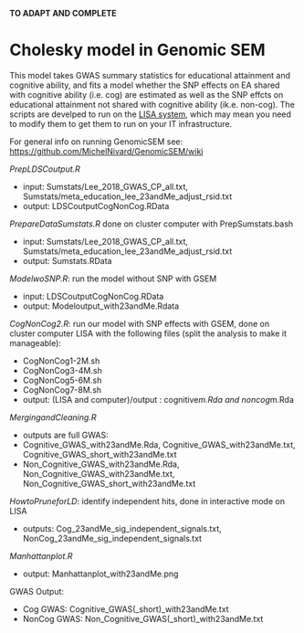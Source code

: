 **TO ADAPT AND COMPLETE**  

# Cholesky model in Genomic SEM 

This model takes GWAS summary statistics for educational attainment and cognitive ability, and fits a model whether the SNP effects on EA shared with cognitive ability (i.e. cog) are estimated as well as the SNP effcts on educational attainment not shared with  cognitive ability (ik.e. non-cog). The scripts are develped to run on the [LISA system](https://userinfo.surfsara.nl/systems/lisa), which may mean you need to modify them to get them to run on your IT infrastructure. 


For general info on running GenomicSEM see: https://github.com/MichelNivard/GenomicSEM/wiki 

*PrepLDSCoutput.R*
- input: Sumstats/Lee_2018_GWAS_CP_all.txt, Sumstats/meta_education_lee_23andMe_adjust_rsid.txt
- output: LDSCoutputCogNonCog.RData

*PrepareDataSumstats.R* done on cluster computer with PrepSumstats.bash
- input: Sumstats/Lee_2018_GWAS_CP_all.txt, Sumstats/meta_education_lee_23andMe_adjust_rsid.txt
- output: Sumstats.RData

*ModelwoSNP.R*: run the model without SNP with GSEM
- input: LDSCoutputCogNonCog.RData
- output: Modeloutput_with23andMe.Rdata

*CogNonCog2.R*: run our model with SNP effects with GSEM, done on cluster computer LISA with the following files (split the analysis to make it manageable): 
- CogNonCog1-2M.sh
- CogNonCog3-4M.sh
- CogNonCog5-6M.sh 
- CogNonCog7-8M.sh
- output: (LISA and computer)/output : cognitive*m.Rda and noncog*m.Rda 

*MergingandCleaning.R* 
- outputs are full GWAS: 
- Cognitive_GWAS_with23andMe.Rda, Cognitive_GWAS_with23andMe.txt, Cognitive_GWAS_short_with23andMe.txt
- Non_Cognitive_GWAS_with23andMe.Rda, Non_Cognitive_GWAS_with23andMe.txt, Non_Cognitive_GWAS_short_with23andMe.txt

*HowtoPruneforLD*: identify independent hits, done in interactive mode on LISA
- outputs: Cog_23andMe_sig_independent_signals.txt, NonCog_23andMe_sig_independent_signals.txt		

*Manhattanplot.R*
- output: Manhattanplot_with23andMe.png

GWAS Output: 
- Cog GWAS: Cognitive_GWAS(_short)_with23andMe.txt
- NonCog GWAS:  Non_Cognitive_GWAS(_short)_with23andMe.txt
